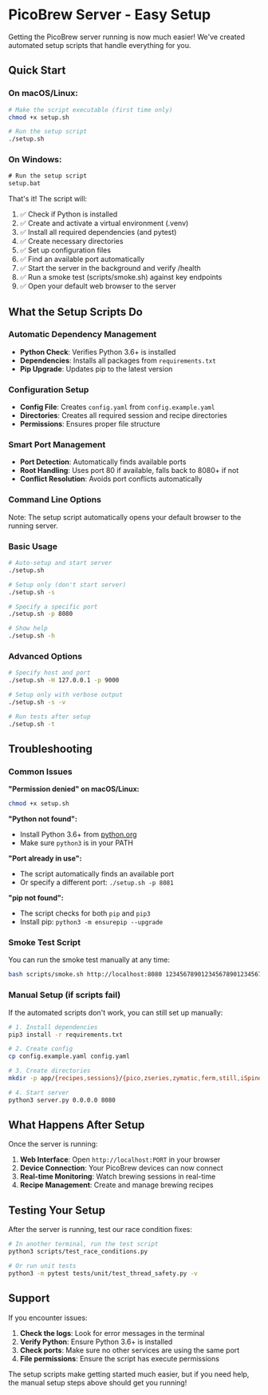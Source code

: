 # PicoBrew Server - Easy Setup

Getting the PicoBrew server running is now much easier! We've created automated setup scripts that handle everything for you.

## Quick Start

### On macOS/Linux:
```bash
# Make the script executable (first time only)
chmod +x setup.sh

# Run the setup script
./setup.sh
```

### On Windows:
```cmd
# Run the setup script
setup.bat
```

That's it! The script will:
1. ✅ Check if Python is installed
2. ✅ Create and activate a virtual environment (.venv)
3. ✅ Install all required dependencies (and pytest)
4. ✅ Create necessary directories
5. ✅ Set up configuration files
6. ✅ Find an available port automatically
7. ✅ Start the server in the background and verify /health
8. ✅ Run a smoke test (scripts/smoke.sh) against key endpoints
9. ✅ Open your default web browser to the server

## What the Setup Scripts Do

### Automatic Dependency Management
- **Python Check**: Verifies Python 3.6+ is installed
- **Dependencies**: Installs all packages from `requirements.txt`
- **Pip Upgrade**: Updates pip to the latest version

### Configuration Setup
- **Config File**: Creates `config.yaml` from `config.example.yaml`
- **Directories**: Creates all required session and recipe directories
- **Permissions**: Ensures proper file structure

### Smart Port Management
- **Port Detection**: Automatically finds available ports
- **Root Handling**: Uses port 80 if available, falls back to 8080+ if not
- **Conflict Resolution**: Avoids port conflicts automatically

### Command Line Options
Note: The setup script automatically opens your default browser to the running server.

### Basic Usage
```bash
# Auto-setup and start server
./setup.sh

# Setup only (don't start server)
./setup.sh -s

# Specify a specific port
./setup.sh -p 8080

# Show help
./setup.sh -h
```

### Advanced Options
```bash
# Specify host and port
./setup.sh -H 127.0.0.1 -p 9000

# Setup only with verbose output
./setup.sh -s -v

# Run tests after setup
./setup.sh -t
```

## Troubleshooting

### Common Issues

**"Permission denied" on macOS/Linux:**
```bash
chmod +x setup.sh
```

**"Python not found":**
- Install Python 3.6+ from [python.org](https://python.org)
- Make sure `python3` is in your PATH

**"Port already in use":**
- The script automatically finds an available port
- Or specify a different port: `./setup.sh -p 8081`

**"pip not found":**
- The script checks for both `pip` and `pip3`
- Install pip: `python3 -m ensurepip --upgrade`

### Smoke Test Script
You can run the smoke test manually at any time:

```bash
bash scripts/smoke.sh http://localhost:8080 12345678901234567890123456789012
```

### Manual Setup (if scripts fail)

If the automated scripts don't work, you can still set up manually:

```bash
# 1. Install dependencies
pip3 install -r requirements.txt

# 2. Create config
cp config.example.yaml config.yaml

# 3. Create directories
mkdir -p app/{recipes,sessions}/{pico,zseries,zymatic,ferm,still,iSpindel,tilt}/{active,archive}

# 4. Start server
python3 server.py 0.0.0.0 8080
```

## What Happens After Setup

Once the server is running:

1. **Web Interface**: Open `http://localhost:PORT` in your browser
2. **Device Connection**: Your PicoBrew devices can now connect
3. **Real-time Monitoring**: Watch brewing sessions in real-time
4. **Recipe Management**: Create and manage brewing recipes

## Testing Your Setup

After the server is running, test our race condition fixes:

```bash
# In another terminal, run the test script
python3 scripts/test_race_conditions.py

# Or run unit tests
python3 -m pytest tests/unit/test_thread_safety.py -v
```

## Support

If you encounter issues:

1. **Check the logs**: Look for error messages in the terminal
2. **Verify Python**: Ensure Python 3.6+ is installed
3. **Check ports**: Make sure no other services are using the same port
4. **File permissions**: Ensure the script has execute permissions

The setup scripts make getting started much easier, but if you need help, the manual setup steps above should get you running!
